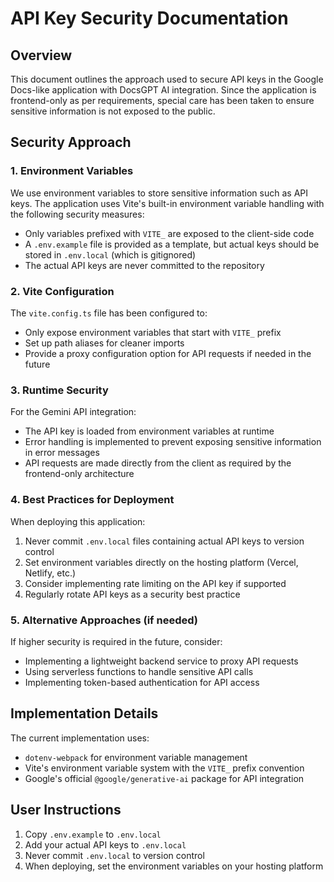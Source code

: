 # API Key Security Documentation

## Overview

This document outlines the approach used to secure API keys in the Google Docs-like application with DocsGPT AI integration. Since the application is frontend-only as per requirements, special care has been taken to ensure sensitive information is not exposed to the public.

## Security Approach

### 1. Environment Variables

We use environment variables to store sensitive information such as API keys. The application uses Vite's built-in environment variable handling with the following security measures:

- Only variables prefixed with `VITE_` are exposed to the client-side code
- A `.env.example` file is provided as a template, but actual keys should be stored in `.env.local` (which is gitignored)
- The actual API keys are never committed to the repository

### 2. Vite Configuration

The `vite.config.ts` file has been configured to:

- Only expose environment variables that start with `VITE_` prefix
- Set up path aliases for cleaner imports
- Provide a proxy configuration option for API requests if needed in the future

### 3. Runtime Security

For the Gemini API integration:

- The API key is loaded from environment variables at runtime
- Error handling is implemented to prevent exposing sensitive information in error messages
- API requests are made directly from the client as required by the frontend-only architecture

### 4. Best Practices for Deployment

When deploying this application:

1. Never commit `.env.local` files containing actual API keys to version control
2. Set environment variables directly on the hosting platform (Vercel, Netlify, etc.)
3. Consider implementing rate limiting on the API key if supported
4. Regularly rotate API keys as a security best practice

### 5. Alternative Approaches (if needed)

If higher security is required in the future, consider:

- Implementing a lightweight backend service to proxy API requests
- Using serverless functions to handle sensitive API calls
- Implementing token-based authentication for API access

## Implementation Details

The current implementation uses:

- `dotenv-webpack` for environment variable management
- Vite's environment variable system with the `VITE_` prefix convention
- Google's official `@google/generative-ai` package for API integration

## User Instructions

1. Copy `.env.example` to `.env.local`
2. Add your actual API keys to `.env.local`
3. Never commit `.env.local` to version control
4. When deploying, set the environment variables on your hosting platform
